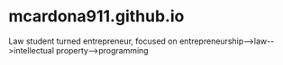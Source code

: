 # mcardona911.github.io
Law student turned entrepreneur, focused on entrepreneurship-->law-->intellectual property-->programming
